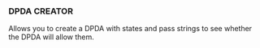 ### DPDA CREATOR

Allows you to create a DPDA with states and pass strings to see whether the DPDA will allow them. 
